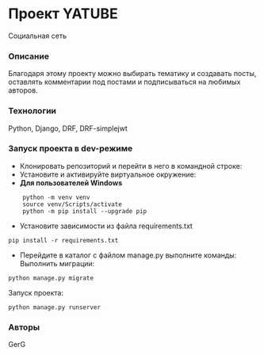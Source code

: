 # Проект YATUBE
Социальная сеть
### Описание
Благодаря этому проекту можно выбирать тематику и создавать посты, оставлять комментарии под постами и подписываться на любимых авторов.
### Технологии
Python, Django, DRF, DRF-simplejwt
### Запуск проекта в dev-режиме
- Клонировать репозиторий и перейти в него в командной строке:
- Установите и активируйте виртуальное окружение:
- **Для пользователей Windows**
```
    python -m venv venv
    source venv/Scripts/activate
    python -m pip install --upgrade pip
```  
- Установите зависимости из файла requirements.txt
```
pip install -r requirements.txt
``` 
- Перейдите в каталог с файлом manage.py выполните команды:
Выполнить миграции:
```
python manage.py migrate
```
Запуск проекта:
```
python manage.py runserver
```
### Авторы
GerG
